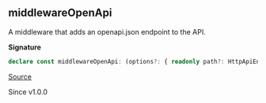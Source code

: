 ## middlewareOpenApi

A middleware that adds an openapi.json endpoint to the API.

**Signature**

```ts
declare const middlewareOpenApi: (options?: { readonly path?: HttpApiEndpoint.PathSegment | undefined; readonly additionalPropertiesStrategy?: OpenApi.AdditionalPropertiesStrategy | undefined; } | undefined) => Layer.Layer<never, never, HttpApi.Api>
```

[Source](https://github.com/Effect-TS/effect/tree/main/packages/platform/src/HttpApiBuilder.ts#L937)

Since v1.0.0